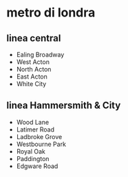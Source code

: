 # metro di londra
## linea central
- Ealing Broadway
- West Acton
- North Acton
- East Acton
- White City
## linea Hammersmith & City
- Wood Lane
- Latimer Road
- Ladbroke Grove
- Westbourne Park
- Royal Oak
- Paddington
- Edgware Road